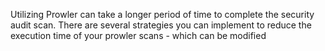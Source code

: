 Utilizing Prowler can take a longer period of time to complete the security audit scan.
There are several strategies you can implement to reduce the execution time of your prowler scans - which can be modified



